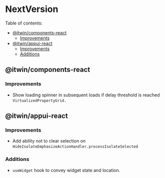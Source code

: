 # NextVersion <!-- omit from toc -->

Table of contents:

- [@itwin/components-react](#itwincomponents-react)
  - [Improvements](#improvements)
- [@itwin/appui-react](#itwinappui-react)
  - [Improvements](#improvements-1)
  - [Additions](#additions)

## @itwin/components-react

### Improvements

- Show loading spinner in subsequent loads if delay threshold is reached `VirtualizedPropertyGrid.`

## @itwin/appui-react

### Improvements

- Add ability not to clear selection on `HideIsolateEmphasizeActionHandler.processIsolateSelected`

### Additions

- `useWidget` hook to convey widget state and location.
